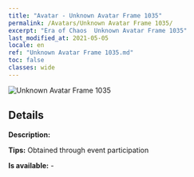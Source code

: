 ```yaml
---
title: "Avatar - Unknown Avatar Frame 1035"
permalink: /Avatars/Unknown Avatar Frame 1035/
excerpt: "Era of Chaos  Unknown Avatar Frame 1035"
last_modified_at: 2021-05-05
locale: en
ref: "Unknown Avatar Frame 1035.md"
toc: false
classes: wide
---
```

 ![Unknown Avatar Frame 1035](/images/a/avatarFrame_35.png)

## Details

 **Description:**  

 **Tips:** Obtained through event participation 

 **Is available:**  - 


